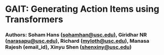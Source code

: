 # GAIT: Generating Action Items using Transformers
### Authors: Soham Hans (sohamhan@usc.edu), Giridhar NR (narasapu@usc.edu), Richard (myloth@usc.edu), Manasa Rajesh (email_id), Xinyu Shen (shenxiny@usc.edu)
